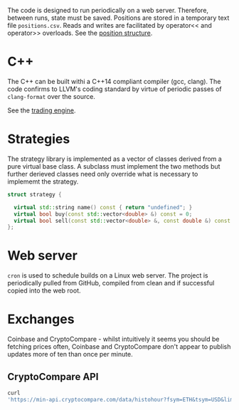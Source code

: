 The code is designed to run periodically on a web server. Therefore, between
runs, state must be saved. Positions are stored in a temporary text file
```positions.csv```. Reads and writes are facilitated by operator<< and
operator>> overloads. See the [position structure](position.h).

# C++
The C++ can be built withi a C++14 compliant compiler (gcc, clang). The code
confirms to LLVM's coding standard by virtue of periodic passes of
```clang-format``` over the source.

See the [trading engine](trade.cpp).

# Strategies
The strategy library is implemented as a vector of classes derived from a pure
virtual base class. A subclass must implement the two methods but further
derieved classes need only override what is necessary to implememt the strategy.

```cpp
struct strategy {

  virtual std::string name() const { return "undefined"; }
  virtual bool buy(const std::vector<double> &) const = 0;
  virtual bool sell(const std::vector<double> &, const double &) const = 0;
};
```

# Web server
```cron``` is used to schedule builds on a Linux web server. The project is
periodically pulled from GitHub, compiled from clean and if successful copied
into the web root.

# Exchanges
Coinbase and CryptoCompare - whilst intuitively it seems you should be fetching
prices often, Coinbase and CryptoCompare don't appear to publish updates more
of ten than once per minute.

## CryptoCompare API
```bash
curl
'https://min-api.cryptocompare.com/data/histohour?fsym=ETH&tsym=USD&limit=168&aggregate=1&e=CCCAGG'
```
